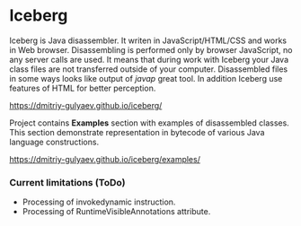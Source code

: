 # Iceberg

Iceberg is Java disassembler. It writen in JavaScript/HTML/CSS and works in Web browser. Disassembling is performed only by browser JavaScript, no any server calls are used. It means that during work with Iceberg your Java class files are not transferred outside of your computer. Disassembled files in some ways looks like output of *javap* great tool. In addition Iceberg use features of HTML for better perception.

https://dmitriy-gulyaev.github.io/iceberg/

Project contains **Examples** section with examples of disassembled classes. This section demonstrate representation in bytecode of various Java language constructions.

https://dmitriy-gulyaev.github.io/iceberg/examples/

### Current limitations (ToDo)

- Processing of invokedynamic instruction.
- Processing of RuntimeVisibleAnnotations attribute.